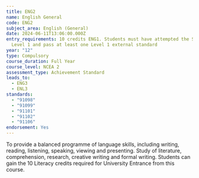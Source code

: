 ```yaml
---
title: ENG2
name: English General
code: ENG2
subject_area: English (General)
date: 2024-06-11T13:06:00.000Z
entry_requirements: 10 credits ENG1. Students must have attempted the Speech in
  Level 1 and pass at least one Level 1 external standard
year: "12"
type: Compulsory
course_duration: Full Year
course_level: NCEA 2
assessment_type: Achievement Standard
leads_to:
  - ENG3
  - ENL3
standards:
  - "91098"
  - "91099"
  - "91101"
  - "91102"
  - "91106"
endorsement: Yes
---
```

To provide a balanced programme of language skills, including writing, reading, listening, speaking, viewing and presenting. Study of literature, comprehension, research, creative writing and formal writing. Students can gain the 10 Literacy credits required for University Entrance from this course.

